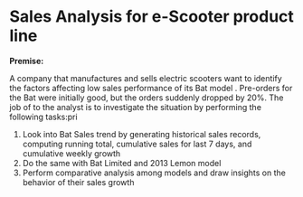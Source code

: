 # Sales Analysis for e-Scooter product line

**Premise:**

A company that manufactures and sells electric scooters want to identify the factors affecting low sales performance of its Bat model . Pre-orders for the Bat were initially good, but the orders suddenly dropped by 20%. 
The job of to the analyst is to investigate the situation by performing the following tasks:pri

1. Look into Bat Sales trend by generating historical sales records, computing running total, cumulative sales for last 7 days, and cumulative weekly growth  
2. Do the same with Bat Limited and 2013 Lemon model
3. Perform comparative analysis among models and draw insights on the behavior of their sales growth

